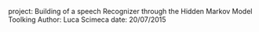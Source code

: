 
project: Building of a speech Recognizer through the Hidden Markov Model Toolking
Author: Luca Scimeca
date: 20/07/2015